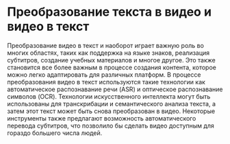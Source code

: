# Преобразование текста в видео и видео в текст

Преобразование видео в текст и наоборот играет важную роль во многих областях, таких как поддержка на языке знаков, реализация субтитров, создание учебных материалов и многое другое. Это также становится все более важным в процессе создания контента, которое можно легко адаптировать для различных платформ. В процессе преобразования видео в текст используются такие технологии как автоматическое распознавание речи (ASR) и оптическое распознавание символов (OCR). Технологии искусственного интеллекта могут быть использованы для транскрибации и семантического анализа текста, а затем этот текст может быть снова преобразован в видео. Некоторые инструменты также предлагают возможность автоматического перевода субтитров, что позволило бы сделать видео доступным для гораздо большего числа людей.